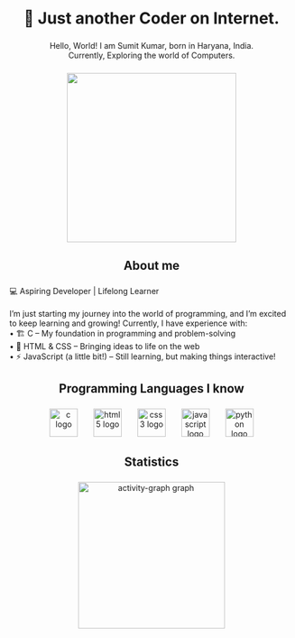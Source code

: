 <h1 align="center">👋 Just another Coder on Internet.</h1>

###

<p align="center">Hello, World! I am Sumit Kumar, born in Haryana, India.<br>Currently, Exploring the world of Computers.</p>

###

<div align="center">
  <img height="300" src="https://github.com/Swaraj-creator/Swaraj-creator/coder.gif"  />
</div>

###

<p align="left"></p>

###

<h2 align="center">About me</h2>

###

<p align="left">💻 Aspiring Developer | Lifelong Learner<br><br>I’m just starting my journey into the world of programming, and I’m excited to keep learning and growing! Currently, I have experience with:<br>	•	🏗 C – My foundation in programming and problem-solving<br>	•	🎨 HTML & CSS – Bringing ideas to life on the web<br>	•	⚡ JavaScript (a little bit!) – Still learning, but making things interactive!</p>

###

<p align="left"></p>

###

<h2 align="center">Programming Languages I know</h2>

###

<div align="center">
  <img src="https://cdn.jsdelivr.net/gh/devicons/devicon/icons/c/c-original.svg" height="50" alt="c logo"  />
  <img width="20" />
  <img src="https://cdn.jsdelivr.net/gh/devicons/devicon/icons/html5/html5-original.svg" height="50" alt="html5 logo"  />
  <img width="20" />
  <img src="https://cdn.jsdelivr.net/gh/devicons/devicon/icons/css3/css3-original.svg" height="50" alt="css3 logo"  />
  <img width="20" />
  <img src="https://cdn.jsdelivr.net/gh/devicons/devicon/icons/javascript/javascript-original.svg" height="50" alt="javascript logo"  />
  <img width="20" />
  <img src="https://cdn.jsdelivr.net/gh/devicons/devicon/icons/python/python-original.svg" height="50" alt="python logo"  />
</div>

###

<p align="left"></p>

###

<h2 align="center">Statistics</h2>

###

<div align="center">
  <img src="https://github-readme-activity-graph.vercel.app/graph?username=Swaraj-creator&radius=16&theme=modern-lilac&area=true&order=5&hide_border=true&hide_title=false&custom_title=My%20Contributions" height="260" alt="activity-graph graph"  />
</div>

###

<p align="left"></p>

###
